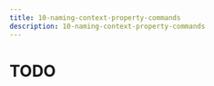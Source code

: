 ```yaml
---
title: 10-naming-context-property-commands
description: 10-naming-context-property-commands
---
```


# TODO